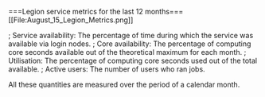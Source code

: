 
===Legion service metrics for the last 12 months===
[[File:August_15_Legion_Metrics.png]]

; Service availability: The percentage of time during which the service was available via login nodes.
; Core availability: The percentage of computing core seconds available out of the theoretical maximum for each month.
; Utilisation: The percentage of computing core seconds used out of the total available.
; Active users: The number of users who ran jobs.

All these quantities are measured over the period of a calendar month.

